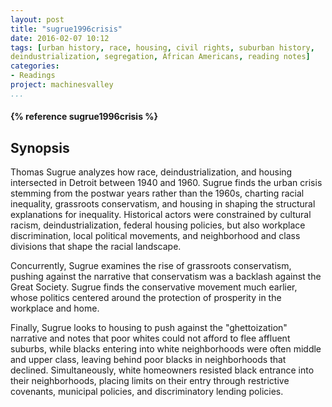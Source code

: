 ```yaml
---
layout: post
title: "sugrue1996crisis"
date: 2016-02-07 10:12
tags: [urban history, race, housing, civil rights, suburban history, 
deindustrialization, segregation, African Americans, reading notes]
categories: 
- Readings 
project: machinesvalley
...
```




<h4>{% reference sugrue1996crisis %}</h4>

## Synopsis

Thomas Sugrue analyzes how race, deindustrialization, and housing intersected in 
Detroit between 1940 and 1960. Sugrue finds the urban crisis stemming from the 
postwar years rather than the 1960s, charting racial inequality, grassroots 
conservatism, and housing in shaping the structural explanations for 
inequality. Historical actors were constrained by cultural racism, 
deindustrialization, federal housing policies, but also workplace 
discrimination, local political movements, and neighborhood and class 
divisions that shape the racial landscape.

Concurrently, Sugrue examines the rise of grassroots conservatism, pushing 
against the narrative that conservatism was a backlash against the Great 
Society. Sugrue finds the conservative movement much earlier, whose politics 
centered around the protection of prosperity in the workplace and home.

Finally, Sugrue looks to housing to push against the "ghettoization" narrative 
and notes that poor whites could not afford to flee affluent suburbs, while 
blacks entering into white neighborhoods were often middle and upper class, 
leaving behind poor blacks in neighborhoods that declined. Simultaneously, 
white homeowners resisted black entrance into their neighborhoods, placing 
limits on their entry through restrictive covenants, municipal policies, and 
discriminatory lending policies. 
